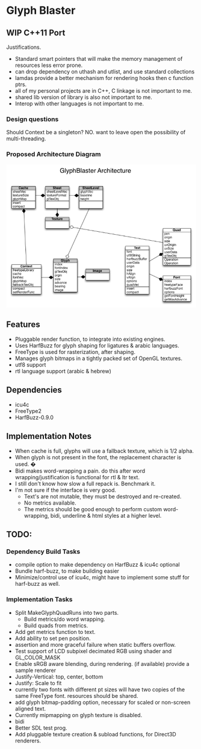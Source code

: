 # Glyph Blaster

## WIP C++11 Port

Justifications.

* Standard smart pointers that will make the memory management of resources less error prone.
* can drop dependency on uthash and utlist, and use standard collections
* lamdas provide a better mechanism for rendering hooks then c function ptrs.
* all of my personal projects are in C++, C linkage is not important to me.
* shared lib version of library is also not important to me.
* Interop with other languages is not important to me.

### Design questions

Should Context be a singleton? NO. want to leave open the possibility of multi-threading.

### Proposed Architecture Diagram

![Image](docs/glyphblaster.png)

## Features

* Pluggable render function, to integrate into existing engines.
* Uses HarfBuzz for glyph shaping for ligatures & arabic languages.
* FreeType is used for rasterization, after shaping.
* Manages glyph bitmaps in a tightly packed set of OpenGL textures.
* utf8 support
* rtl language support (arabic & hebrew)

## Dependencies

* icu4c
* FreeType2
* HarfBuzz-0.9.0

## Implementation Notes

* When cache is full, glyphs will use a fallback texture, which is 1/2 alpha.
* When glyph is not present in the font, the replacement character is used. �
* Bidi makes word-wrapping a pain.  do this after word wrapping/justification is functional for rtl & ltr text.
* I still don't know how slow a full repack is. Benchmark it.
* I'm not sure if the interface is very good.
  * Text's are not mutable, they must be destroyed and re-created.
  * No metrics available.
  * The metrics should be good enough to perform custom word-wrapping, bidi, underline & html styles
    at a higher level.

## TODO:

### Dependency Build Tasks

* compile option to make dependency on HarfBuzz & icu4c optional
* Bundle harf-buzz, to make building easier
* Minimize/control use of icu4c, might have to implement some stuff for harf-buzz as well.

### Implementation Tasks

* Split MakeGlyphQuadRuns into two parts.
  * Build metrics/do word wrapping.
  * Build quads from metrics.
* Add get metrics function to text.
* Add ability to set pen position.
* assertion and more graceful failure when static buffers overflow.
* Test support of LCD subpixel decimated RGB using shader and GL_COLOR_MASK
* Enable sRGB aware blending, during rendering. (if available) provide a sample renderer
* Justify-Vertical: top, center, bottom
* Justify: Scale to fit
* currently two fonts with different pt sizes will have two copies of the same FreeType font.
  resources should be shared.
* add glyph bitmap-padding option, necessary for scaled or non-screen aligned text.
* Currently mipmapping on glyph texture is disabled.
* bidi
* Better SDL test prog.
* Add pluggable texture creation & subload functions, for Direct3D renderers.

